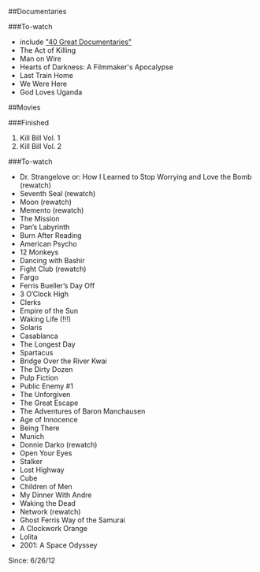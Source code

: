 ##Documentaries

###To-watch
* include ["40 Great Documentaries"](http://tetw.org/Documentaries)
* The Act of Killing
* Man on Wire
* Hearts of Darkness: A Filmmaker's Apocalypse
* Last Train Home
* We Were Here
* God Loves Uganda

##Movies

###Finished
1. Kill Bill Vol. 1
2. Kill Bill Vol. 2

###To-watch
* Dr. Strangelove or: How I Learned to Stop Worrying and Love the Bomb (rewatch)
* Seventh Seal (rewatch)
* Moon (rewatch)
* Memento (rewatch)
* The Mission
* Pan’s Labyrinth
* Burn After Reading
* American Psycho
* 12 Monkeys
* Dancing with Bashir
* Fight Club (rewatch)
* Fargo
* Ferris Bueller’s Day Off
* 3 O’Clock High
* Clerks
* Empire of the Sun
* Waking Life (!!!)
* Solaris
* Casablanca
* The Longest Day
* Spartacus
* Bridge Over the River Kwai
* The Dirty Dozen
* Pulp Fiction
* Public Enemy #1
* The Unforgiven
* The Great Escape
* The Adventures of Baron Manchausen
* Age of Innocence
* Being There
* Munich
* Donnie Darko (rewatch)
* Open Your Eyes
* Stalker
* Lost Highway
* Cube
* Children of Men
* My Dinner With Andre
* Waking the Dead
* Network (rewatch)
* Ghost Ferris Way of the Samurai
* A Clockwork Orange
* Lolita
* 2001: A Space Odyssey

Since: 6/26/12
